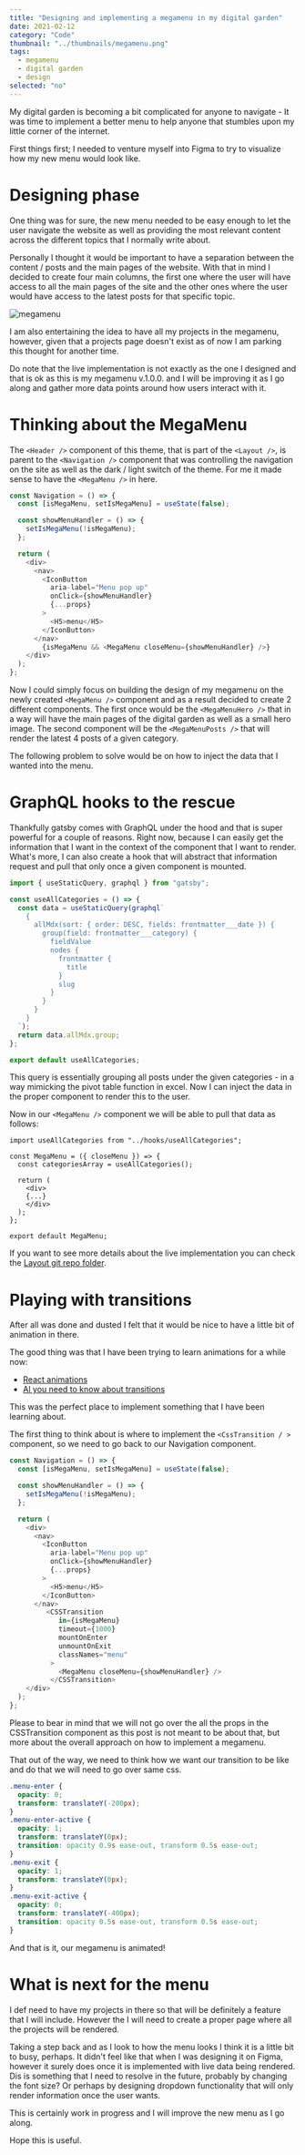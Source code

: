```yaml
---
title: "Designing and implementing a megamenu in my digital garden"
date: 2021-02-12
category: "Code"
thumbnail: "../thumbnails/megamenu.png"
tags:
  - megamenu
  - digital garden
  - design
selected: "no"
---
```


My digital garden is becoming a bit complicated for anyone to navigate - It was time to implement a better menu to help anyone that stumbles upon my little corner of the internet.

First things first; I needed to venture myself into Figma to try to visualize how my new menu would look like.

# Designing phase

One thing was for sure, the new menu needed to be easy enough to let the user navigate the website as well as providing the most relevant content across the different topics that I normally write about.

Personally I thought it would be important to have a separation between the content / posts and the main pages of the website. With that in mind I decided to create four main columns, the first one where the user will have access to all the main pages of the site and the other ones where the user would have access to the latest posts for that specific topic.

![megamenu](../thumbnails/megamenu.png)

I am also entertaining the idea to have all my projects in the megamenu, however, given that a projects page doesn't exist as of now I am parking this thought for another time.

Do note that the live implementation is not exactly as the one I designed and that is ok as this is my megamenu v.1.0.0. and I will be improving it as I go along and gather more data points around how users interact with it.

# Thinking about the MegaMenu

The `<Header />` component of this theme, that is part of the `<Layout />`, is parent to the `<Navigation />` component that was controlling the navigation on the site as well as the dark / light switch of the theme. For me it made sense to have the `<MegaMenu />` in here.

```jsx:title=navigation.js
const Navigation = () => {
  const [isMegaMenu, setIsMegaMenu] = useState(false);

  const showMenuHandler = () => {
    setIsMegaMenu(!isMegaMenu);
  };

  return (
    <div>
      <nav>
        <IconButton
          aria-label="Menu pop up"
          onClick={showMenuHandler}
          {...props}
        >
          <H5>menu</H5>
        </IconButton>
      </nav>
        {isMegaMenu && <MegaMenu closeMenu={showMenuHandler} />}
    </div>
  );
};

```

Now I could simply focus on building the design of my megamenu on the newly created `<MegaMenu />` component and as a result decided to create 2 different components. The first once would be the `<MegaMenuHero />` that in a way will have the main pages of the digital garden as well as a small hero image. The second component will be the `<MegaMenuPosts />` that will render the latest 4 posts of a given category.

The following problem to solve would be on how to inject the data that I wanted into the menu.

# GraphQL hooks to the rescue

Thankfully gatsby comes with GraphQL under the hood and that is super powerful for a couple of reasons. Right now, because I can easily get the information that I want in the context of the component that I want to render. What's more, I can also create a hook that will abstract that information request and pull that only once a given component is mounted.

```js:title=useAllCategories.js
import { useStaticQuery, graphql } from "gatsby";

const useAllCategories = () => {
  const data = useStaticQuery(graphql`
    {
      allMdx(sort: { order: DESC, fields: frontmatter___date }) {
        group(field: frontmatter___category) {
          fieldValue
          nodes {
            frontmatter {
              title
            }
            slug
          }
        }
      }
    }
  `);
  return data.allMdx.group;
};

export default useAllCategories;

```

This query is essentially grouping all posts under the given categories - in a way mimicking the pivot table function in excel. Now I can inject the data in the proper component to render this to the user.

Now in our `<MegaMenu />` component we will be able to pull that data as follows:

```jsx:title=megamenu
import useAllCategories from "../hooks/useAllCategories";

const MegaMenu = ({ closeMenu }) => {
  const categoriesArray = useAllCategories();

  return (
    <div>
    {...}
    </div>
  );
};

export default MegaMenu;
```

If you want to see more details about the live implementation you can check the [Layout git repo folder](https://github.com/tiagofsanchez/gatsby-themes/tree/master/themes/gatsby-theme-tfs/src/components/Layout).

# Playing with transitions

After all was done and dusted I felt that it would be nice to have a little bit of animation in there.

The good thing was that I have been trying to learn animations for a while now:

- [React animations](/blog/2019-09-06-react-animations/)
- [Al you need to know about transitions](/blog/2021-02-05-all-you-need-to-know-about-transitions/)

This was the perfect place to implement something that I have been learning about.

The first thing to think about is where to implement the `<CssTransition / >` component, so we need to go back to our Navigation component.

```jsx:title=navigation.js {19-27}
const Navigation = () => {
  const [isMegaMenu, setIsMegaMenu] = useState(false);

  const showMenuHandler = () => {
    setIsMegaMenu(!isMegaMenu);
  };

  return (
    <div>
      <nav>
        <IconButton
          aria-label="Menu pop up"
          onClick={showMenuHandler}
          {...props}
        >
          <H5>menu</H5>
        </IconButton>
      </nav>
         <CSSTransition
            in={isMegaMenu}
            timeout={1000}
            mountOnEnter
            unmountOnExit
            classNames="menu"
          >
            <MegaMenu closeMenu={showMenuHandler} />
          </CSSTransition>
    </div>
  );
};
```
Please to bear in mind that we will not go over the all the props in the CSSTransition component as this post is not meant to be about that, but more about the overall approach on how to implement a megamenu.

That out of the way, we need to think how we want our transition to be like and do that we will need to go over same css.

```css
.menu-enter {
  opacity: 0;
  transform: translateY(-200px);
}
.menu-enter-active {
  opacity: 1;
  transform: translateY(0px);
  transition: opacity 0.9s ease-out, transform 0.5s ease-out;
}
.menu-exit {
  opacity: 1;
  transform: translateY(0px);
}
.menu-exit-active {
  opacity: 0;
  transform: translateY(-400px);
  transition: opacity 0.5s ease-out, transform 0.5s ease-out;
}

```

And that is it, our megamenu is animated!

# What is next for the menu

I def need to have my projects in there so that will be definitely a feature that I will include. However the I will need to create a proper page where all the projects will be rendered.

Taking a step back and as I look to how the menu looks I think it is a little bit to busy, perhaps. It didn't feel like that when I was designing it on Figma, however it surely does once it is implemented with live data being rendered. Dis is something that I need to resolve in the future, probably by changing the font size? Or perhaps by designing dropdown functionality that will only render information once the user wants.

This is certainly work in progress and I will improve the new menu as I go along.

Hope this is useful.

